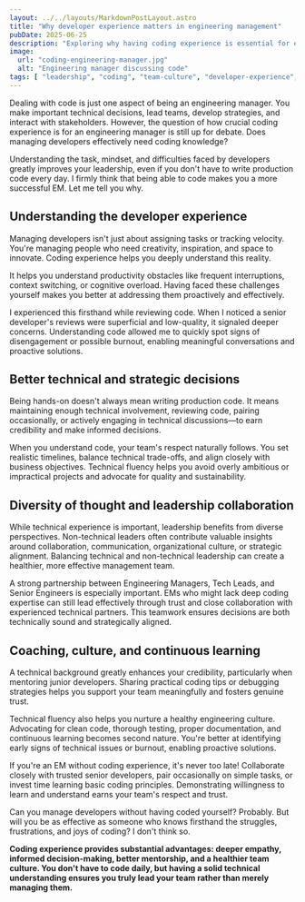 ```yaml
---
layout: ../../layouts/MarkdownPostLayout.astro
title: "Why developer experience matters in engineering management"
pubDate: 2025-06-25
description: "Exploring why having coding experience is essential for effective Engineering Management, from building empathy to making better technical decisions."
image:
  url: "coding-engineering-manager.jpg"
  alt: "Engineering manager discussing code"
tags: [ "leadership", "coding", "team-culture", "developer-experience", "mentorship", "technical-decision-making"]
---
```

Dealing with code is just one aspect of being an engineering manager. You make important technical decisions, lead teams, develop strategies, and interact with stakeholders. However, the question of how crucial coding experience is for an engineering manager is still up for debate. Does managing developers effectively need coding knowledge?

Understanding the task, mindset, and difficulties faced by developers greatly improves your leadership, even if you don't have to write production code every day. I firmly think that being able to code makes you a more successful EM. Let me tell you why.

## Understanding the developer experience

Managing developers isn't just about assigning tasks or tracking velocity. You're managing people who need creativity, inspiration, and space to innovate. Coding experience helps you deeply understand this reality.

It helps you understand productivity obstacles like frequent interruptions, context switching, or cognitive overload. Having faced these challenges yourself makes you better at addressing them proactively and effectively.

I experienced this firsthand while reviewing code. When I noticed a senior developer's reviews were superficial and low-quality, it signaled deeper concerns. Understanding code allowed me to quickly spot signs of disengagement or possible burnout, enabling meaningful conversations and proactive solutions.

## Better technical and strategic decisions

Being hands-on doesn't always mean writing production code. It means maintaining enough technical involvement, reviewing code, pairing occasionally, or actively engaging in technical discussions—to earn credibility and make informed decisions.

When you understand code, your team's respect naturally follows. You set realistic timelines, balance technical trade-offs, and align closely with business objectives. Technical fluency helps you avoid overly ambitious or impractical projects and advocate for quality and sustainability.

## Diversity of thought and leadership collaboration

While technical experience is important, leadership benefits from diverse perspectives. Non-technical leaders often contribute valuable insights around collaboration, communication, organizational culture, or strategic alignment. Balancing technical and non-technical leadership can create a healthier, more effective management team.

A strong partnership between Engineering Managers, Tech Leads, and Senior Engineers is especially important. EMs who might lack deep coding expertise can still lead effectively through trust and close collaboration with experienced technical partners. This teamwork ensures decisions are both technically sound and strategically aligned.

## Coaching, culture, and continuous learning

A technical background greatly enhances your credibility, particularly when mentoring junior developers. Sharing practical coding tips or debugging strategies helps you support your team meaningfully and fosters genuine trust.

Technical fluency also helps you nurture a healthy engineering culture. Advocating for clean code, thorough testing, proper documentation, and continuous learning becomes second nature. You're better at identifying early signs of technical issues or burnout, enabling proactive solutions.

If you're an EM without coding experience, it's never too late! Collaborate closely with trusted senior developers, pair occasionally on simple tasks, or invest time learning basic coding principles. Demonstrating willingness to learn and understand earns your team's respect and trust.


Can you manage developers without having coded yourself? Probably. But will you be as effective as someone who knows firsthand the struggles, frustrations, and joys of coding? I don't think so.


**Coding experience provides substantial advantages: deeper empathy, informed decision-making, better mentorship, and a healthier team culture. You don't have to code daily, but having a solid technical understanding ensures you truly lead your team rather than merely managing them.**
